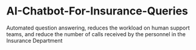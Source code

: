 # AI-Chatbot-For-Insurance-Queries
Automated question answering, reduces the workload on human support teams, and reduce the number of calls received by the personnel in the Insurance Department
